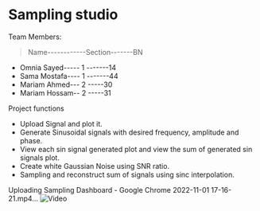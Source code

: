 # Sampling studio
Team Members:
> Name------------Section-------BN
* Omnia Sayed-----   1   -------14
* Sama Mostafa----   1   -------44
* Mariam Ahmed--- 2   -----30
* Mariam Hossam-- 2  -----31
>
Project functions
* Upload Signal and plot it.
* Generate Sinusoidal signals with desired frequency, amplitude and phase. 
* View each sin signal generated plot and view the sum of generated sin signals plot.
* Create white Gaussian Noise using SNR ratio.
* Sampling and reconstruct sum of signals using sinc interpolation.


Uploading Sampling Dashboard - Google Chrome 2022-11-01 17-16-21.mp4…
![Video](https://drive.google.com/file/d/1APlP6zR63OHSWW-tC4ln-lqQXug2SeMY/view?usp=sharing)


